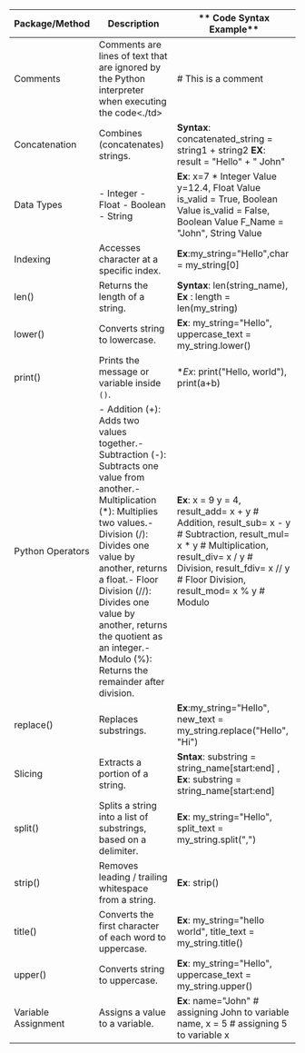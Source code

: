 | **Package/Method** | **Description** | **	Code Syntax Example** |
| --- | --- | --- |
| Comments| Comments are lines of text that are ignored by the Python interpreter when executing the code<./td>| # This is a comment|
| Concatenation| Combines (concatenates) strings.|**Syntax**: concatenated_string = string1 + string2  **EX**: result = "Hello" + " John"</td> | 
|Data Types |- Integer - Float - Boolean - String | **Ex**: x=7 * Integer Value y=12.4, Float Value is_valid = True, Boolean Value is_valid = False, Boolean Value F_Name = "John", String Value |     
| Indexing | Accesses character at a specific index. | **Ex**:my_string="Hello",char = my_string[0] |
| len()|Returns the length of a string.| **Syntax**: len(string_name), **Ex** : length = len(my_string) |
| lower() | Converts string to lowercase.| **Ex**: my_string="Hello", uppercase_text = my_string.lower() |
| print() | Prints the message or variable inside `()`. | **Ex*: print("Hello, world"), print(a+b) |
|Python Operators| - Addition (+): Adds two values together.- Subtraction (-): Subtracts one value from another.- Multiplication (*): Multiplies two values.- Division (/): Divides one value by another, returns a float.- Floor Division (//): Divides one value by another, returns the quotient as an integer.- Modulo (%): Returns the remainder after division. | **Ex**:  x = 9 y = 4, result_add= x + y # Addition, result_sub= x - y # Subtraction, result_mul= x * y # Multiplication, result_div= x / y # Division, result_fdiv= x // y # Floor Division, result_mod= x % y # Modulo|
| replace() | Replaces substrings. | **Ex**:my_string="Hello", new_text = my_string.replace("Hello", "Hi") |
| Slicing | Extracts a portion of a string.| **Sntax**: substring = string_name[start:end] , **Ex**: substring = string_name[start:end]|
| split() | Splits a string into a list of substrings, based on a delimiter. | **Ex**: my_string="Hello", split_text = my_string.split(",") |
| strip() | Removes leading / trailing whitespace from a string. | **Ex**: strip() |
| title() | Converts the first character of each word to uppercase. | **Ex**: my_string="hello world", title_text = my_string.title() |
| upper() | Converts string to uppercase.|**Ex**: my_string="Hello", uppercase_text = my_string.upper()|
| Variable Assignment |Assigns a value to a variable. |**Ex**: name="John" # assigning John to variable name, x = 5 # assigning 5 to variable x |

